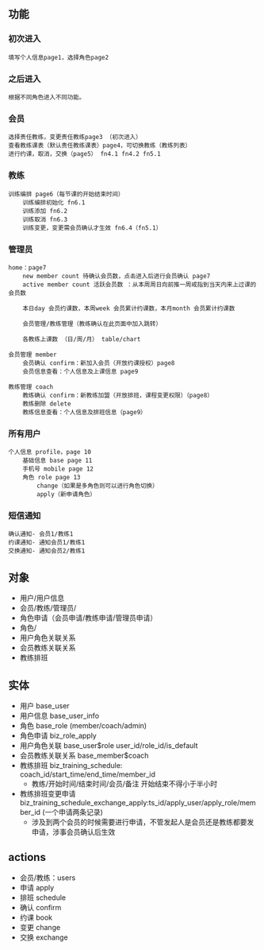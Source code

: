 ## 功能
### 初次进入
	填写个人信息page1，选择角色page2 
### 之后进入
	根据不同角色进入不同功能。
### 会员
	选择责任教练，变更责任教练page3 （初次进入）
	查看教练课表（默认责任教练课表）page4，可切换教练（教练列表）
	进行约课，取消，交换（page5） fn4.1 fn4.2 fn5.1 
### 教练
	训练编排 page6（每节课的开始结束时间）
	    训练编排初始化 fn6.1
		训练添加 fn6.2
		训练取消 fn6.3
		训练变更，变更需会员确认才生效 fn6.4（fn5.1）
### 管理员
	home：page7
		new member count 待确认会员数，点击进入后进行会员确认 page7 
		active member count 活跃会员数 ：从本周周日向前推一周戒指到当天内来上过课的会员数 

		本日day 会员约课数，本周week 会员累计约课数，本月month 会员累计约课数
		
		会员管理/教练管理（教练确认在此页面中加入跳转）
		
		各教练上课数 （日/周/月） table/chart
		
    会员管理 member 
		会员确认 confirm：新加入会员（开放约课授权）page8
		会员信息查看：个人信息及上课信息 page9

	教练管理 coach
		教练确认 confirm：新教练加盟（开放排班，课程变更权限）（page8）
		教练删除 delete 
		教练信息查看：个人信息及排班信息（page9）
### 所有用户 
	个人信息 profile，page 10
		基础信息 base page 11
		手机号 mobile page 12
		角色 role page 13
			change（如果是多角色则可以进行角色切换）
			apply（新申请角色）
### 短信通知
	确认通知- 会员1/教练1
	约课通知- 通知会员1/教练1
	交换通知- 通知会员2/教练1
## 对象
 * 用户/用户信息
 * 会员/教练/管理员/
 * 角色申请（会员申请/教练申请/管理员申请）
 * 角色/
 * 用户角色关联关系
 * 会员教练关联关系
 * 教练排班
## 实体
 * 用户 base_user
 * 用户信息 base_user_info
 * 角色 base_role (member/coach/admin)
 * 角色申请 biz_role_apply
 * 用户角色关联 base_user$role user_id/role_id/is_default
 * 会员教练关联关系 base_member$coach
 * 教练排班 biz_training_schedule: coach_id/start_time/end_time/member_id
 	* 教练/开始时间/结束时间/会员/备注 开始结束不得小于半小时
 * 教练排班变更申请 biz_training_schedule_exchange_apply:ts_id/apply_user/apply_role/member_id (一个申请两条记录)
 	* 涉及到两个会员的时候需要进行申请，不管发起人是会员还是教练都要发申请，涉事会员确认后生效
## actions
 * 会员/教练：users
 * 申请 apply
 * 排班 schedule
 * 确认 confirm
 * 约课 book
 * 变更 change
 * 交换 exchange






